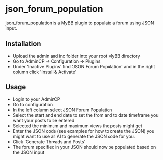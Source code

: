 # json_forum_population
json_forum_population is a MyBB plugin to populate a forum using JSON input.

## Installation
* Upload the admin and inc folder into your root MyBB directory
* Go to AdminCP -> Configuration -> Plugins
* Under 'Inactive Plugins' find 'JSON Forum Population' and in the right column click 'Install & Activate'

## Usage
* Login to your AdminCP
* Go to configuration
* In the left column select JSON Forum Population
* Select the start and end date to set the from and to date timeframe you want your posts to be entered
* Selected the minimum and maximum views the posts might get
* Enter the JSON code (see examples for how to create the JSON) you might want to use an AI to generate the JSON code for you.
* Click 'Generate Threads and Posts'
* The forum specified in your JSON should now be populated based on the JSON input